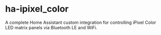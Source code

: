 # ha-ipixel_color
A complete Home Assistant custom integration for controlling iPixel Color LED matrix panels via Bluetooth LE and WiFi.
